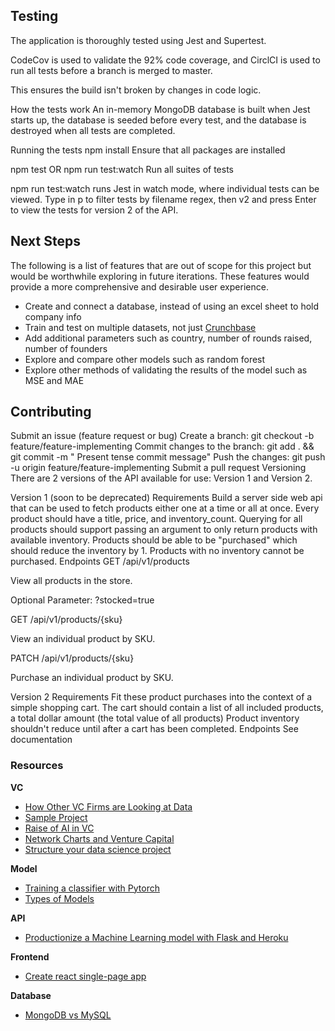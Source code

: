 ## **Testing**

The application is thoroughly tested using Jest and Supertest.

CodeCov is used to validate the 92% code coverage, and CirclCI is used to run all tests before a branch is merged to
master.

This ensures the build isn't broken by changes in code logic.

How the tests work An in-memory MongoDB database is built when Jest starts up, the database is seeded before every test,
and the database is destroyed when all tests are completed.

Running the tests npm install Ensure that all packages are installed

npm test OR npm run test:watch Run all suites of tests

npm run test:watch runs Jest in watch mode, where individual tests can be viewed. Type in p to filter tests by filename
regex, then v2 and press Enter to view the tests for version 2 of the API.

## **Next Steps**

The following is a list of features that are out of scope for this project but would be worthwhile exploring in future
iterations. These features would provide a more comprehensive and desirable user experience.

- Create and connect a database, instead of using an excel sheet to hold company info
- Train and test on multiple datasets, not
  just [Crunchbase](https://www.kaggle.com/arindam235/startup-investments-crunchbase/data)
- Add additional parameters such as country, number of rounds raised, number of founders
- Explore and compare other models such as random forest
- Explore other methods of validating the results of the model such as MSE and MAE

## **Contributing**

Submit an issue (feature request or bug)
Create a branch: git checkout -b feature/feature-implementing Commit changes to the branch: git add . && git commit -m "
Present tense commit message"
Push the changes: git push -u origin feature/feature-implementing Submit a pull request Versioning There are 2 versions
of the API available for use: Version 1 and Version 2.

Version 1 (soon to be deprecated)
Requirements Build a server side web api that can be used to fetch products either one at a time or all at once. Every
product should have a title, price, and inventory_count. Querying for all products should support passing an argument to
only return products with available inventory. Products should be able to be "purchased" which should reduce the
inventory by 1. Products with no inventory cannot be purchased. Endpoints GET /api/v1/products

View all products in the store.

Optional Parameter: ?stocked=true

GET /api/v1/products/{sku}

View an individual product by SKU.

PATCH /api/v1/products/{sku}

Purchase an individual product by SKU.

Version 2 Requirements Fit these product purchases into the context of a simple shopping cart. The cart should contain a
list of all included products, a total dollar amount (the total value of all products)
Product inventory shouldn't reduce until after a cart has been completed. Endpoints See documentation

### **Resources**

**VC**

- [How Other VC Firms are Looking at Data](https://medium.com/hackernoon/winning-by-eating-their-own-dogs-food-83-venture-capital-firms-using-data-ai-proprietary-da92b81b85ef)
- [Sample Project](https://github.com/PlayingNumbers/ds_salary_proj)
- [Raise of AI in VC](https://outsideinsight.com/insights/the-growing-focus-on-artificial-intelligence-in-venture-capital/)
- [Network Charts and Venture Capital](https://towardsdatascience.com/data-science-in-venture-capital-8c13ec0c8458)
- [Structure your data science project](https://www.youtube.com/watch?v=MpF9HENQjDo)

**Model**

- [Training a classifier with Pytorch](https://www.kaggle.com/danieldagnino/training-a-classifier-with-pytorch)
- [Types of Models](https://www.logianalytics.com/predictive-analytics/predictive-algorithms-and-models/)

**API**

- [Productionize a Machine Learning model with Flask and Heroku](https://towardsdatascience.com/productionize-a-machine-learning-model-with-flask-and-heroku-8201260503d2)

**Frontend**

- [Create react single-page app](https://reactjs.org/docs/create-a-new-react-app.html)

**Database**

- [MongoDB vs MySQL](https://www.mongodb.com/compare/mongodb-mysql#:~:text=MySQL%20is%20a%20relational%20database,(SQL)%20for%20database%20access.&text=MongoDB%20is%20a%20NoSQL%20database,data%20as%20JSON%2Dlike%20documents)